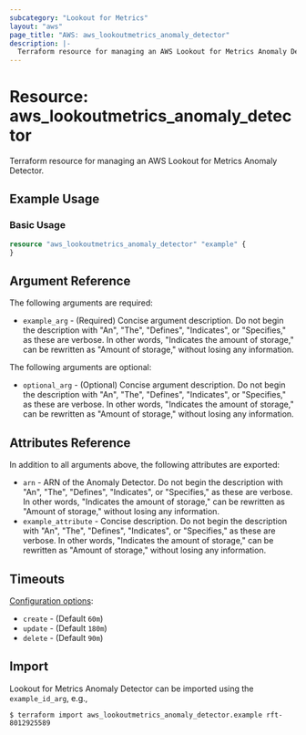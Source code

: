 ```yaml
---
subcategory: "Lookout for Metrics"
layout: "aws"
page_title: "AWS: aws_lookoutmetrics_anomaly_detector"
description: |-
  Terraform resource for managing an AWS Lookout for Metrics Anomaly Detector.
---
```


# Resource: aws_lookoutmetrics_anomaly_detector

Terraform resource for managing an AWS Lookout for Metrics Anomaly Detector.

## Example Usage

### Basic Usage

```terraform
resource "aws_lookoutmetrics_anomaly_detector" "example" {
}
```

## Argument Reference

The following arguments are required:

* `example_arg` - (Required) Concise argument description. Do not begin the description with "An", "The", "Defines", "Indicates", or "Specifies," as these are verbose. In other words, "Indicates the amount of storage," can be rewritten as "Amount of storage," without losing any information.

The following arguments are optional:

* `optional_arg` - (Optional) Concise argument description. Do not begin the description with "An", "The", "Defines", "Indicates", or "Specifies," as these are verbose. In other words, "Indicates the amount of storage," can be rewritten as "Amount of storage," without losing any information.

## Attributes Reference

In addition to all arguments above, the following attributes are exported:

* `arn` - ARN of the Anomaly Detector. Do not begin the description with "An", "The", "Defines", "Indicates", or "Specifies," as these are verbose. In other words, "Indicates the amount of storage," can be rewritten as "Amount of storage," without losing any information.
* `example_attribute` - Concise description. Do not begin the description with "An", "The", "Defines", "Indicates", or "Specifies," as these are verbose. In other words, "Indicates the amount of storage," can be rewritten as "Amount of storage," without losing any information.

## Timeouts

[Configuration options](https://developer.hashicorp.com/terraform/language/resources/syntax#operation-timeouts):

* `create` - (Default `60m`)
* `update` - (Default `180m`)
* `delete` - (Default `90m`)

## Import

Lookout for Metrics Anomaly Detector can be imported using the `example_id_arg`, e.g.,

```
$ terraform import aws_lookoutmetrics_anomaly_detector.example rft-8012925589
```
